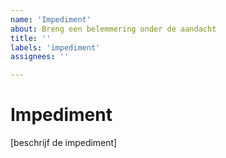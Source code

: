 ```yaml
---
name: 'Impediment'
about: Breng een belemmering onder de aandacht
title: ''
labels: 'impediment'
assignees: ''

---
```


# Impediment

[beschrijf de impediment]
